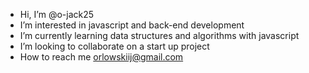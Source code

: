 -  Hi, I’m @o-jack25
-  I’m interested in javascript and back-end development
-  I’m currently learning data structures and algorithms with javascript
-  I’m looking to collaborate on a start up project
-  How to reach me orlowskiij@gmail.com

<!---
o-jack25/o-jack25 is a ✨ special ✨ repository because its `README.md` (this file) appears on your GitHub profile.
You can click the Preview link to take a look at your changes.
--->
